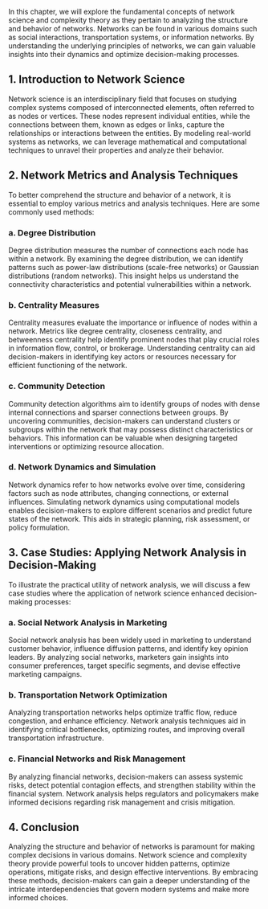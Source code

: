 
In this chapter, we will explore the fundamental concepts of network science and complexity theory as they pertain to analyzing the structure and behavior of networks. Networks can be found in various domains such as social interactions, transportation systems, or information networks. By understanding the underlying principles of networks, we can gain valuable insights into their dynamics and optimize decision-making processes.

## 1\. Introduction to Network Science

Network science is an interdisciplinary field that focuses on studying complex systems composed of interconnected elements, often referred to as nodes or vertices. These nodes represent individual entities, while the connections between them, known as edges or links, capture the relationships or interactions between the entities. By modeling real-world systems as networks, we can leverage mathematical and computational techniques to unravel their properties and analyze their behavior.

## 2\. Network Metrics and Analysis Techniques

To better comprehend the structure and behavior of a network, it is essential to employ various metrics and analysis techniques. Here are some commonly used methods:

### a. Degree Distribution

Degree distribution measures the number of connections each node has within a network. By examining the degree distribution, we can identify patterns such as power-law distributions (scale-free networks) or Gaussian distributions (random networks). This insight helps us understand the connectivity characteristics and potential vulnerabilities within a network.

### b. Centrality Measures

Centrality measures evaluate the importance or influence of nodes within a network. Metrics like degree centrality, closeness centrality, and betweenness centrality help identify prominent nodes that play crucial roles in information flow, control, or brokerage. Understanding centrality can aid decision-makers in identifying key actors or resources necessary for efficient functioning of the network.

### c. Community Detection

Community detection algorithms aim to identify groups of nodes with dense internal connections and sparser connections between groups. By uncovering communities, decision-makers can understand clusters or subgroups within the network that may possess distinct characteristics or behaviors. This information can be valuable when designing targeted interventions or optimizing resource allocation.

### d. Network Dynamics and Simulation

Network dynamics refer to how networks evolve over time, considering factors such as node attributes, changing connections, or external influences. Simulating network dynamics using computational models enables decision-makers to explore different scenarios and predict future states of the network. This aids in strategic planning, risk assessment, or policy formulation.

## 3\. Case Studies: Applying Network Analysis in Decision-Making

To illustrate the practical utility of network analysis, we will discuss a few case studies where the application of network science enhanced decision-making processes:

### a. Social Network Analysis in Marketing

Social network analysis has been widely used in marketing to understand customer behavior, influence diffusion patterns, and identify key opinion leaders. By analyzing social networks, marketers gain insights into consumer preferences, target specific segments, and devise effective marketing campaigns.

### b. Transportation Network Optimization

Analyzing transportation networks helps optimize traffic flow, reduce congestion, and enhance efficiency. Network analysis techniques aid in identifying critical bottlenecks, optimizing routes, and improving overall transportation infrastructure.

### c. Financial Networks and Risk Management

By analyzing financial networks, decision-makers can assess systemic risks, detect potential contagion effects, and strengthen stability within the financial system. Network analysis helps regulators and policymakers make informed decisions regarding risk management and crisis mitigation.

## 4\. Conclusion

Analyzing the structure and behavior of networks is paramount for making complex decisions in various domains. Network science and complexity theory provide powerful tools to uncover hidden patterns, optimize operations, mitigate risks, and design effective interventions. By embracing these methods, decision-makers can gain a deeper understanding of the intricate interdependencies that govern modern systems and make more informed choices.
